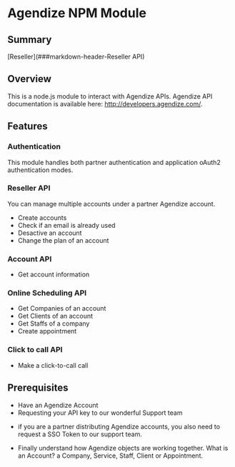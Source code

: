 # Agendize NPM Module

## Summary
 [Reseller](###markdown-header-Reseller API)

## Overview
This is a node.js module to interact with Agendize APIs. Agendize API documentation is available here: http://developers.agendize.com/. 

## Features
### Authentication
This module handles both partner authentication and application oAuth2 authentication modes.

### Reseller API
You can manage multiple accounts under a partner Agendize account.

* Create accounts
* Check if an email is already used
* Desactive an account
* Change the plan of an account

### Account API
* Get account information

### Online Scheduling API
* Get Companies of an account
* Get Clients of an account
* Get Staffs of a company
* Create appointment

### Click to call API
* Make a click-to-call call 

## Prerequisites
* Have an Agendize Account
* Requesting your API key to our wonderful Support team

- if you are a partner distributing Agendize accounts, you also need to request a SSO Token to our support team.

* Finally understand how Agendize objects are working together. What is an Account? a Company, Service, Staff, Client or Appointment. 
